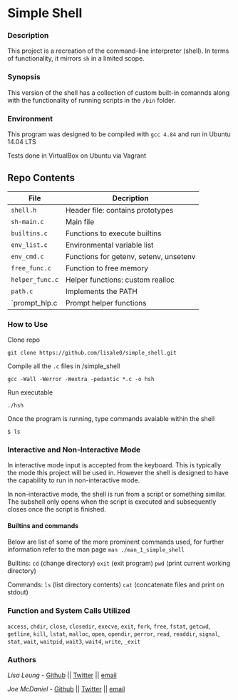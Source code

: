 # Simple Shell
### Description
This project is a recreation of the command-line interpreter (shell).
In terms of functionality, it mirrors `sh` in a limited scope.
### Synopsis
This version of the shell has a collection of custom built-in comannds along
with the functionality of running scripts in the `/bin` folder.
### Environment
This program was designed to be compiled with `gcc 4.84` and run in
Ubuntu 14.04 LTS

Tests done in VirtualBox on Ubuntu via Vagrant
## Repo Contents

|   **File**    |  **Decription**                       |
|---------------|---------------------------------------|
|  `shell.h`	|  Header file: contains prototypes	|
|  `sh-main.c`	|  Main file		 		|
|  `builtins.c` |  Functions to execute builtins	|
|  `env_list.c` |  Environmental variable list		|
|  `env_cmd.c`	|  Functions for getenv, setenv, unsetenv|
|  `free_func.c`  |  Function to free memory		   |
|  `helper_func.c`  | Helper functions: custom realloc   |
|  `path.c`	|  Implements the PATH	       		|
|  `prompt_hlp.c  | Prompt helper functions		|

### How to Use
Clone repo
```
git clone https://github.com/lisale0/simple_shell.git
```
Compile all the `.c` files in /simple_shell
```
gcc -Wall -Werror -Wextra -pedantic *.c -o hsh
```
Run executable
```
./hsh
```
Once the program is running, type commands avaiable within the shell
```
$ ls
```
### Interactive and Non-Interactive Mode
In interactive mode input is accepted from the keyboard. This is typically the
mode this project will be used in. However the shell is designed to have the
capability to run in non-interactive mode.

In non-interactive mode, the shell is run from a script or something similar.
The subshell only opens when the script is executed and subsequently closes
once the script is finished.

#### Builtins and commands
Below are list of some of the more prominent commands used, for further
information refer to the man page `man ./man_1_simple_shell`

Builtins:
`cd` (change directory)
`exit` (exit program)
`pwd` (print current working directory)

Commands:
`ls` (list directory contents)
`cat` (concatenate files and print on stdout)

### Function and System Calls Utilized
 `access`, `chdir`, `close`, `closedir`, `execve`, `exit`, `fork`, `free`,
`fstat`, `getcwd`, `getline`, `kill`, `lstat`, `malloc`, `open`, `opendir`,
`perror`, `read`, `readdir`, `signal`, `stat`, `wait`, `waitpid`, `wait3`,
`wait4`, `write`, `_exit`

### Authors
*Lisa Leung* - [Github](https://github.com/lisale0) || [Twitter](https://twitter.com/lisale01) || [email](lisa.leung@holbertonschool.com)

*Joe McDaniel* - [Github](https://github.com/joseph-mcdaniel) || [Twitter](https://twitter.com/joe_w_mcdaniel) || [email](joseph.mcdaniel@holbertonschool.com)
